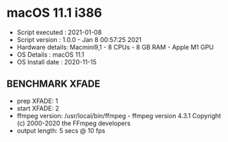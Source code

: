 # macOS 11.1 i386
* Script executed : 2021-01-08
* Script version  : 1.0.0 - Jan  8 00:57:25 2021
* Hardware details: Macmini9,1 - 8 CPUs - 8 GB RAM -  Apple M1 GPU
* OS Details      : macOS 11.1
* OS Install date : 2020-11-15
 
## BENCHMARK XFADE
* prep XFADE: 1
* start XFADE: 2
* ffmpeg version: /usr/local/bin/ffmpeg - ffmpeg version 4.3.1 Copyright (c) 2000-2020 the FFmpeg developers
* output length: 5 secs @ 10 fps
